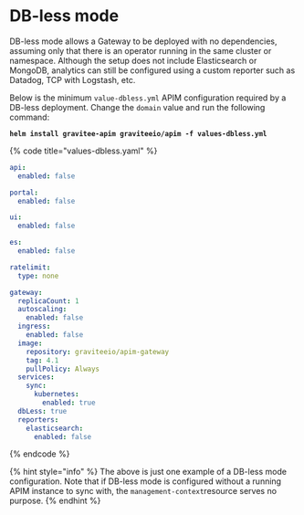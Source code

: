 # DB-less mode

DB-less mode allows a Gateway to be deployed with no dependencies, assuming only that there is an operator running in the same cluster or namespace. Although the setup does not include Elasticsearch or MongoDB, analytics can still be configured using a custom reporter such as Datadog, TCP with Logstash, etc.

Below is the minimum `value-dbless.yml` APIM configuration required by a DB-less deployment. Change the `domain` value and run the following command:

<pre><code><strong>helm install gravitee-apim graviteeio/apim -f values-dbless.yml
</strong></code></pre>

{% code title="values-dbless.yaml" %}
```yaml
api:
  enabled: false

portal:
  enabled: false

ui:
  enabled: false

es:
  enabled: false

ratelimit:
  type: none

gateway:
  replicaCount: 1
  autoscaling:
    enabled: false
  ingress:
    enabled: false
  image:
    repository: graviteeio/apim-gateway
    tag: 4.1
    pullPolicy: Always
  services:
    sync:
      kubernetes:
        enabled: true
  dbLess: true
  reporters:
    elasticsearch:
      enabled: false
```
{% endcode %}

{% hint style="info" %}
The above is just one example of a DB-less mode configuration. Note that if DB-less mode is configured without a running APIM instance to sync with, the `management-context`resource serves no purpose.
{% endhint %}
